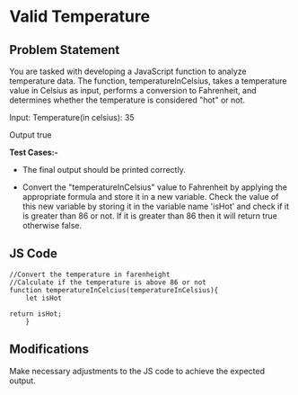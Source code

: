 # Valid Temperature

## Problem Statement
You are tasked with developing a JavaScript function to analyze temperature data. The function, temperatureInCelsius, takes a temperature value in Celsius as input, performs a conversion to Fahrenheit, and determines whether the temperature is considered "hot" or not.

Input:
Temperature(in celsius): 35


Output
true


**Test Cases:-**


- The final output should be printed correctly.

- Convert the "temperatureInCelsius" value to Fahrenheit by applying the appropriate formula and store it in a new variable. Check the value of this new variable by storing it in the variable name 'isHot' and check if it is greater than 86 or not. If it is greater than 86 then it will return true otherwise false. 




## JS Code
```
//Convert the temperature in farenheight
//Calculate if the temperature is above 86 or not
function temperatureInCelcius(temperatureInCelsius){
    let isHot

return isHot;
    }

```
## Modifications
Make necessary adjustments to the JS code to achieve the expected output.
